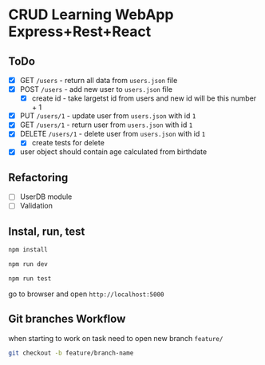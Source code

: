 # CRUD Learning WebApp Express+Rest+React

## ToDo

- [X] GET `/users` - return all data from `users.json` file
- [X] POST `/users` - add new user to `users.json` file
    -[X] create id - take largetst id from users and new id will be this number + 1
- [X] PUT `/users/1` - update user from `users.json` with id `1`
- [X] GET `/users/1` - return user from `users.json` with id `1`
- [X] DELETE `/users/1` - delete user from `users.json` with id `1`
    - [X] create tests for delete
- [X] user object should contain age calculated from birthdate

## Refactoring

- [ ] UserDB module
- [ ] Validation

## Instal, run, test

```bash
npm install
```

```bash
npm run dev
```

```bash
npm run test
```

go to browser and open `http://localhost:5000`


## Git branches Workflow

when starting to work on task need to open new branch `feature/`

```bash
git checkout -b feature/branch-name
```
